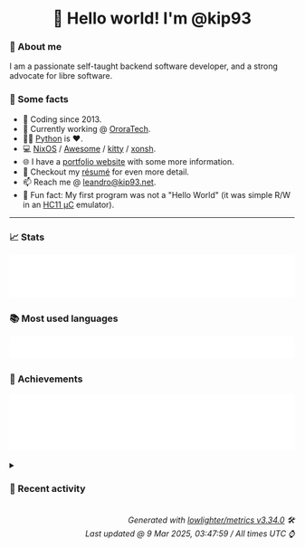 <!-- README template, populated using this action:
     https://github.com/kip93/kip93/blob/main/.github/workflows/readme.yml. -->

<h1 align="center">👋 Hello world! I'm @kip93</h1> <!-- LOGIN => username -->

### 👤 About me

I am a passionate self-taught backend software developer, and a strong advocate for libre software.


### 💬 Some facts

* 📅 Coding since 2013.
* 💼 Currently working @ [OroraTech](https://ororatech.com/).
* 👨‍💻 [Python](https://github.com/search?q=user%3Akip93&l=python) is ❤️. <!-- LOGIN => username -->
* 💻 [NixOS](https://github.com/NixOS/) /
     [Awesome](https://github.com/awesomeWM/) /
     [kitty](https://github.com/kovidgoyal/kitty/) /
     [xonsh](https://github.com/xonsh/).
* 🌐 I have a [portfolio website](https://kip93.net/) with some more information.
* 📝 Checkout my [résumé](https://kip93.net/resume/) for even more detail.
* 📫 Reach me @ [leandro@kip93.net](mailto:leandro@kip93.net).
* 🎲 Fun fact: My first program was not a "Hello World" (it was simple R/W in an [HC11 µC](https://en.wikipedia.org/wiki/68HC11) emulator).


-----------------------------------------------------------------------------------------------------------------------


### 📈 Stats

![](./stats.svg)


### 📚 Most used languages <!-- by percentage, in decreasing order -->

![](./languages.svg)


### 🏅 Achievements

![](./achievements.svg)


<details> <!-- Last activity -->
<!-- Almost verbatim copy of https://github.com/lowlighter/metrics/blob/latest/source/templates/markdown/partials/activity.ejs, but restructured to be foldable. -->
<summary><h3>📰 Recent activity</h3></summary>

* ➡️ Pushed 1 commit in [kip93/attic](https://github.com/kip93/attic) on branch `pins`
  * [#d1e8817](https://github.com/kip93/attic/commit/d1e8817) Fix typo
  * *On 27 Feb 2025, 16:14:32*
* ➡️ Pushed 1 commit in [kip93/attic](https://github.com/kip93/attic) on branch `pins`
  * [#db9ed18](https://github.com/kip93/attic/commit/db9ed18) Fix everything
  * *On 27 Feb 2025, 16:11:54*
* 🔃 Opened [#227 Pinning paths to avoid garbage collection](https://github.com/zhaofengli/attic/pull/227) in [zhaofengli/attic](https://github.com/zhaofengli/attic)
                * 15 files changed `++715 --4`
  * *On 20 Feb 2025, 17:11:57*
* ⏺️ Created new branch pins in [kip93/attic](https://github.com/kip93/attic)
  * *On 20 Feb 2025, 17:06:39*
</details>


<h6 align="right"><em>
    Generated with <a href="https://github.com/lowlighter/metrics/tree/latest/">lowlighter/metrics v3.34.0</a> 🛠️<br> <!-- VERSION => MAJOR.minor.patch -->
    Last updated @ 9 Mar 2025, 03:47:59 / All times UTC ⌚ <!-- meta.generated => DD/MM/YYYY, hh:mm -->
</em></h6>

